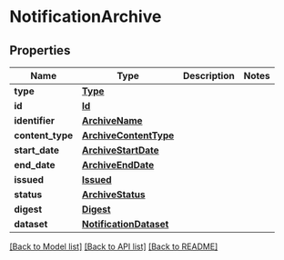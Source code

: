# NotificationArchive

## Properties
Name | Type | Description | Notes
------------ | ------------- | ------------- | -------------
**type** | [**Type**](Type.md) |  | 
**id** | [**Id**](Id.md) |  | 
**identifier** | [**ArchiveName**](ArchiveName.md) |  | 
**content_type** | [**ArchiveContentType**](ArchiveContentType.md) |  | 
**start_date** | [**ArchiveStartDate**](ArchiveStartDate.md) |  | 
**end_date** | [**ArchiveEndDate**](ArchiveEndDate.md) |  | 
**issued** | [**Issued**](Issued.md) |  | 
**status** | [**ArchiveStatus**](ArchiveStatus.md) |  | 
**digest** | [**Digest**](Digest.md) |  | 
**dataset** | [**NotificationDataset**](NotificationDataset.md) |  | 

[[Back to Model list]](../README.md#documentation-for-models) [[Back to API list]](../README.md#documentation-for-api-endpoints) [[Back to README]](../README.md)

